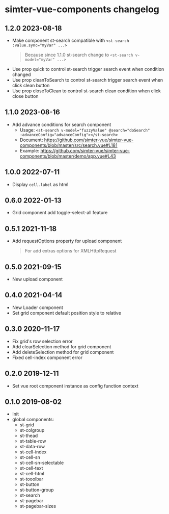 # simter-vue-components changelog

## 1.2.0 2023-08-18

- Make component st-search compatible with `<st-search :value.sync="myVar" ...>`
  > Because since 1.1.0 st-search change to `<st-search v-model="myVar" ...>` 
- Use prop quick to control st-search trigger search event when condition changed
- Use prop cleanToSearch to control st-search trigger search event when click clean button
- Use prop closeToClean to control st-search clean condition when click close button

## 1.1.0 2023-08-16

- Add advance conditions for search component
  - Usage: `<st-search v-model="fuzzyValue" @search="doSearch" :advanceConfig="advanceConfig"></st-search>`
  - Document: <https://github.com/simter-vue/simter-vue-components/blob/master/src/search.vue#L181>
  - Example: <https://github.com/simter-vue/simter-vue-components/blob/master/demo/app.vue#L43>

## 1.0.0 2022-07-11

- Display `cell.label` as html

## 0.6.0 2022-01-13

- Grid component add toggle-select-all feature

## 0.5.1 2021-11-18

- Add requestOptions property for upload component
    > For add extras options for XMLHttpRequest 

## 0.5.0 2021-09-15

- New upload component

## 0.4.0 2021-04-14

- New Loader component
- Set grid component default position style to relative

## 0.3.0 2020-11-17

- Fix grid's row selection error
- Add clearSelection method for grid component
- Add deleteSelection method for grid component
- Fixed cell-index component error

## 0.2.0 2019-12-11

- Set vue root component instance as config function context

## 0.1.0 2019-08-02

- Init
- global components:
    - st-grid
    - st-colgroup
    - st-thead
    - st-table-row
    - st-data-row
    - st-cell-index
    - st-cell-sn
    - st-cell-sn-selectable
    - st-cell-text
    - st-cell-html
    - st-tooolbar
    - st-button
    - st-button-group
    - st-search
    - st-pagebar
    - st-pagebar-sizes